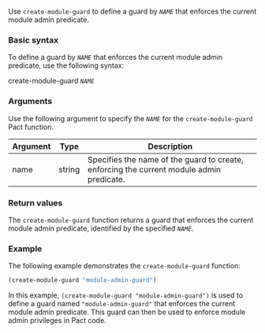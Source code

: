 Use `create-module-guard` to define a guard by *`NAME`* that enforces the current module admin predicate.

### Basic syntax

To define a guard by *`NAME`* that enforces the current module admin predicate, use the following syntax:

create-module-guard *`NAME`*

### Arguments

Use the following argument to specify the *`NAME`* for the `create-module-guard` Pact function.

| Argument | Type | Description |
| --- | --- | --- |
| name | string | Specifies the name of the guard to create, enforcing the current module admin predicate. |

### Return values

The `create-module-guard` function returns a guard that enforces the current module admin predicate, identified by the specified *`NAME`*.

### Example

The following example demonstrates the `create-module-guard` function:

```lisp
(create-module-guard "module-admin-guard")
```

In this example, `(create-module-guard "module-admin-guard")` is used to define a guard named `"module-admin-guard"` that enforces the current module admin predicate. This guard can then be used to enforce module admin privileges in Pact code.
